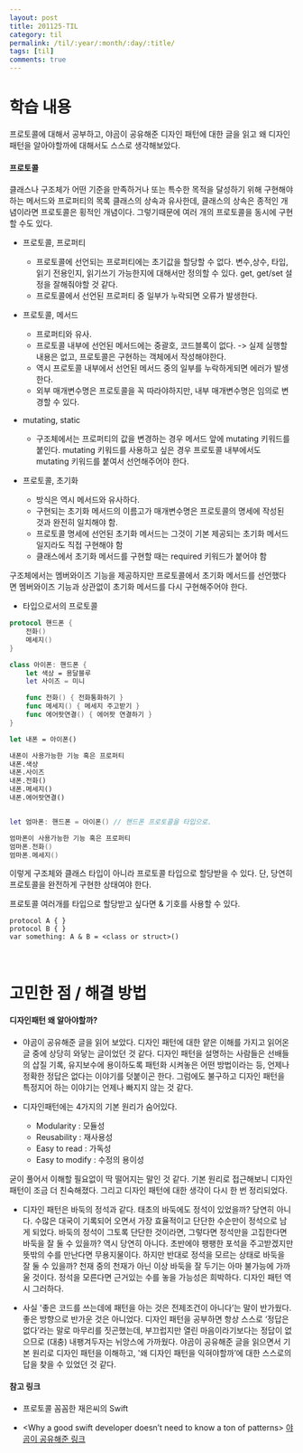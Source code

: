 ```yaml
---
layout: post
title: 201125-TIL
category: til
permalink: /til/:year/:month/:day/:title/
tags: [til]
comments: true
---
```

# 학습 내용
 프로토콜에 대해서 공부하고, 야곰이 공유해준 디자인 패턴에 대한 글을 읽고 왜 디자인 패턴을 알아야할까에 대해서도 스스로 생각해보았다.

#### 프로토콜
클래스나 구조체가 어떤 기준을 만족하거나 또는 특수한 목적을 달성하기 위해 구현해야 하는 메서드와 프로퍼티의 목록
클래스의 상속과 유사한데, 클래스의 상속은 종적인 개념이라면 프로토콜은 횡적인 개념이다. 그렇기때문에 여러 개의 프로토콜을 동시에 구현할 수도 있다.

- 프로토콜, 프로퍼티
    - 프로토콜에 선언되는 프로퍼티에는 초기값을 할당할 수 없다. 변수,상수, 타입, 읽기 전용인지, 읽기쓰기 가능한지에 대해서만 정의할 수 있다. get, get/set 설정을 잘해줘야할 것 같다. 
    - 프로토콜에서 선언된 프로퍼티 중 일부가 누락되면 오류가 발생한다. 

- 프로토콜, 메서드
    - 프로퍼티와 유사. 
    - 프로토콜 내부에 선언된 메서드에는 중괄호, 코드블록이 없다. -> 실제 실행할 내용은 없고, 프로토콜은 구현하는 객체에서 작성해야한다. 
    - 역시 프로토콜 내부에서 선언된 메서드 중의 일부를 누락하게되면 에러가 발생한다. 
    - 외부 매개변수명은 프로토콜을 꼭 따라야하지만, 내부 매개변수명은 임의로 변경할 수 있다. 

- mutating, static 
    - 구조체에서는 프로퍼티의 값을 변경하는 경우 메서드 앞에 mutating 키워드를 붙인다. mutating 키워드를 사용하고 싶은 경우 프로토콜 내부에서도 mutating 키워드를 붙여서 선언해주어야 한다. 

- 프로토콜, 초기화
    -  방식은 역시 메서드와 유사하다.    
    - 구현되는 초기화 메서드의 이름고가 매개변수명은 프로토콜의 명세에 작성된 것과 완전히 일치해야 함.  
    - 프로토콜 명세에 선언된 초기화 메서드는 그것이 기본 제공되는 초기화 메서드일지라도 직접 구현해야 함  
    - 클래스에서 초기화 메서드를 구현할 때는 required 키워드가 붙어야 함  

구조체에서는 멤버와이즈 기능을 제공하지만 프로토콜에서 초기화 메서드를 선언했다면 멤버와이즈 기능과 상관없이 초기화 메서드를 다시 구현해주어야 한다. 

- 타입으로서의 프로토콜

```swift
protocol 핸드폰 {
    전화()
    메세지()
}

class 아이폰: 핸드폰 {
    let 색상 = 용달블루
    let 사이즈 = 미니

    func 전화() { 전화통화하기 }
    func 메세지() { 메세지 주고받기 }
    func 에어팟연결() { 에어팟 연결하기 }
}

let 내폰 = 아이폰()

내폰이 사용가능한 기능 혹은 프로퍼티
내폰.색상
내폰.사이즈
내폰.전화()
내폰.메세지()
내폰.에어팟연결()


let 엄마폰: 핸드폰 = 아이폰() // 핸드폰 프로토콜을 타입으로.

엄마폰이 사용가능한 기능 혹은 프로퍼티
엄마폰.전화()
엄마폰.메세지()
```

이렇게 구조체와 클래스 타입이 아니라 프로토콜 타입으로 할당받을 수 있다. 단, 당연히 프로토콜을 완전하게 구현한 상태여야 한다. 

프로토콜 여러개를 타입으로 할당받고 싶다면 & 기호를 사용할 수 있다.  


```
protocol A { } 
protocol B { } 
var something: A & B = <class or struct>() 

```

<br>

# 고민한 점 / 해결 방법

#### 디자인패턴 왜 알아야할까?
- 야곰이 공유해준 글을 읽어 보았다. 디자인 패턴에 대한 얕은 이해를 가지고 읽어온 글 중에 상당히 와닿는 글이었던 것 같다. 디자인 패턴을 설명하는 사람들은 선배들의 삽질 기록, 유지보수에 용이하도록 패턴화 시켜놓은 어떤 방법이라는 등, 언제나 정확한 정답은 없다는 이야기를 덧붙이곤 한다. 그럼에도 불구하고 디자인 패턴을 특정지어 하는 이야기는 언제나 빠지지 않는 것 같다. 

- 디자인패턴에는 4가지의 기본 원리가 숨어있다. 
    - Modularity : 모듈성  
    - Reusability : 재사용성  
    - Easy to read : 가독성  
    - Easy to modify : 수정의 용이성  

굳이 풀어서 이해할 필요없이 딱 떨어지는 말인 것 같다. 기본 원리로 접근해보니 디자인 패턴이 조금 더 친숙해졌다. 그리고 디자인 패턴에 대한 생각이 다시 한 번 정리되었다. <br>

- 디자인 패턴은 바둑의 정석과 같다. 태초의 바둑에도 정석이 있었을까? 당연히 아니다. 수많은 대국이 기록되어 오면서 가장 효율적이고 단단한 수순만이 정석으로 남게 되었다. 바둑의 정석이 그토록 단단한 것이라면, 그렇다면 정석만을 고집한다면 바둑을 잘 둘 수 있을까? 역시 당연히 아니다. 초반에야 팽팽한 포석을 주고받겠지만 뜻밖의 수를 만난다면 무용지물이다. 하지만 반대로 정석을 모르는 상태로 바둑을 잘 둘 수 있을까? 천재 중의 천재가 아닌 이상 바둑을 잘 두기는 아마 불가능에 가까울 것이다. 정석을 모른다면 근거있는 수를 놓을 가능성은 희박하다. 디자인 패턴 역시 그러하다. <br>

- 사실 '좋은 코드를 쓰는데에 패턴을 아는 것은 전제조건이 아니다’는 말이 반가웠다. 좋은 방향으로 반가운 것은 아니었다. 디자인 패턴을 공부하면 항상 스스로 ‘정답은 없다’라는 말로 마무리를 짓곤했는데, 부끄럽지만 열린 마음이라기보다는 정답이 없으므로 (대충) 내팽겨두자는 뉘앙스에 가까웠다. 야곰이 공유해준 글을 읽으면서 기본 원리로 디자인 패턴을 이해하고, '왜 디자인 패턴을 익혀야할까’에 대한 스스로의 답을 찾을 수 있었던 것 같다.  



#### 참고 링크
- 프로토콜
꼼꼼한 재은씨의 Swift

- <Why a good swift developer doesn’t need to know a ton of patterns>
[야곰이 공유해준 링크 ](https://medium.com/swlh/why-a-good-swift-developer-doesnt-need-to-know-a-ton-of-patterns-484abdc633ad
)
